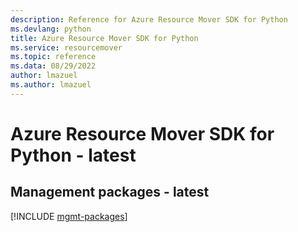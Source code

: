 ```yaml
---
description: Reference for Azure Resource Mover SDK for Python
ms.devlang: python
title: Azure Resource Mover SDK for Python
ms.service: resourcemover
ms.topic: reference
ms.data: 08/29/2022
author: lmazuel
ms.author: lmazuel
---
```

# Azure Resource Mover SDK for Python - latest

## Management packages - latest
[!INCLUDE [mgmt-packages](resource-mover-mgmt-index.md)]